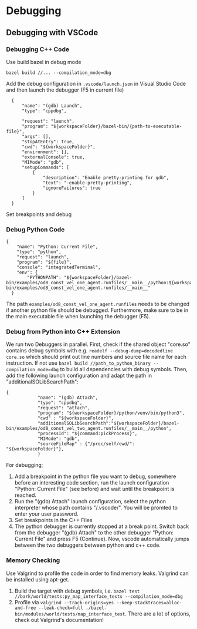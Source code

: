 Debugging
================================

## Debugging with VSCode

### Debugging C++ Code
Use build bazel in debug mode
```
bazel build //... --compilation_mode=dbg 
```
Add the debug configuration in `.vscode/launch.json` in Visual Studio Code and then launch the debugger (F5 in current file)
```
  {
      "name": "(gdb) Launch",
      "type": "cppdbg",

      "request": "launch",
      "program": "${workspaceFolder}/bazel-bin/{path-to-executable-file}",
      "args": [],
      "stopAtEntry": true,
      "cwd": "${workspaceFolder}",
      "environment": [],
      "externalConsole": true,
      "MIMode": "gdb",
      "setupCommands": [
          {
              "description": "Enable pretty-printing for gdb",
              "text": "-enable-pretty-printing",
              "ignoreFailures": true
          }
      ]
  }
```
Set breakpoints and debug


### Debug Python Code
```
{
    "name": "Python: Current File",
    "type": "python",
    "request": "launch",
    "program": "${file}",
    "console": "integratedTerminal",
    "env": {
        "PYTHONPATH": "${workspaceFolder}/bazel-bin/examples/od8_const_vel_one_agent.runfiles/__main__/python:${workspaceFolder}/bazel-bin/examples/od8_const_vel_one_agent.runfiles/__main__"
  }
```
The path `examples/od8_const_vel_one_agent.runfiles` needs to be changed if another python file should be debugged. Furthermore, make sure to be in the main executable file when launching the debugger (F5).

### Debug from Python into C++ Extension

We run two Debuggers in parallel. First, check if the shared object "core.so" contains debug symbols with e.g. `readelf --debug-dump=decodedline core.so` which should print out line numbers and source file name for each instruction. If not use `bazel build //path_to_python_binary --compilation_mode=dbg` to build all dependencies with debug symbols.  Then, add the following launch configuration and adapt the path in "additionalSOLibSearchPath":
```
{
            "name": "(gdb) Attach",
            "type": "cppdbg",
            "request": "attach",
            "program": "${workspaceFolder}/python/venv/bin/python3",
            "cwd" : "${workspaceFolder}",
            "additionalSOLibSearchPath":"${workspaceFolder}/bazel-bin/examples/od8_const_vel_two_agent.runfiles/__main__/python",
            "processId": "${command:pickProcess}",
            "MIMode": "gdb",
            "sourceFileMap" : {"/proc/self/cwd/": "${workspaceFolder}"},
            }
```
For debugging;
1. Add a breakpoint in the python file you want to debug, somewhere before an interesting code section, run the launch configuration "Python: Current File" (see before) and wait until the breakpoint is reached.
2. Run the "(gdb) Attach" launch configuration, select the python interpreter whose path contains "/.vscode/". You will be promted to enter your user password.
3. Set breakpoints in the C++ Files
4. The python debugger is currently stopped at a break point. Switch back from the debugger "(gdb) Attach" to the other debugger "Python: Current File" and press F5 (Continue). Now, vscode automatically jumps between the two debuggers between python and c++ code.

### Memory Checking

Use Valgrind to profile the code in order to find memory leaks. Valgrind can be installed using apt-get.
1. Build the target with debug symbols, i.e. `bazel test //bark/world/tests:py_map_interface_tests --compilation_mode=dbg`
2. Profile via `valgrind --track-origins=yes --keep-stacktraces=alloc-and-free --leak-check=full ./bazel-bin/modules/world/tests/map_interface_test`. There are a lot of options, check out Valgrind's documentation!

